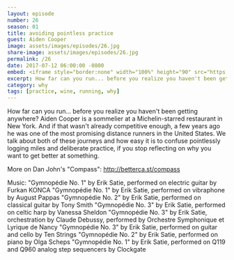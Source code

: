 ```yaml
---
layout: episode
number: 26
season: 01
title: avoiding pointless practice
guest: Aiden Cooper
image: assets/images/episodes/26.jpg
share-image: assets/images/episodes/26.jpg
permalink: /26
date: 2017-07-12 06:00:00 -0800
embed: <iframe style="border:none" width="100%" height="90" src="https://html5-player.libsyn.com/embed/episode/id/5531327/height/90/theme/custom/autoplay/no/autonext/no/thumbnail/yes/preload/no/no_addthis/no/direction/backward/render-playlist/no/custom-color/65C29B/"  scrolling="no"  allowfullscreen webkitallowfullscreen mozallowfullscreen oallowfullscreen msallowfullscreen></iframe>
excerpt: How far can you run... before you realize you haven't been getting anywhere?
category: why
tags: [practice, wine, running, why]
---
```


How far can you run... before you realize you haven't been getting anywhere? Aiden Cooper is a sommelier at a Michelin-starred restaurant in New York. And if that wasn't already competitive enough, a few years ago he was one of the most promising distance runners in the United States. We talk about both of these journeys and how easy it is to confuse pointlessly logging miles and deliberate practice, if you stop reflecting on why you want to get better at something.

More on Dan John's "Compass": http://betterca.st/compass

Music:
"Gymnopédie No. 1" by Erik Satie, performed on electric guitar by Furkan KONCA
"Gymnopédie No. 1" by Erik Satie, performed on vibraphone by August Pappas
"Gymnopédie No. 2" by Erik Satie, performed on classical guitar by Tony Smith
"Gymnopédie No. 3" by Erik Satie, performed on celtic harp by Vanessa Sheldon
"Gymnopédie No. 3" by Erik Satie, orchestration by Claude Debussy, performed by Orchestre Symphonique et Lyrique de Nancy
"Gymnopédie No. 3" by Erik Satie, performed on guitar and cello by Ten Strings
"Gymnopédie No. 2" by Erik Satie, performed on piano by Olga Scheps
"Gymnopédie No. 1" by Erik Satie, performed on Q119 and Q960 analog step sequencers by Clockgate
